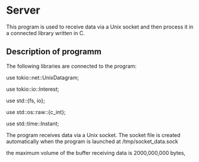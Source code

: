 # Server

This program is used to receive data via a Unix socket and then process it in a connected library written in C.

## Description of programm

The following libraries are connected to the program:

use tokio::net::UnixDatagram;

use tokio::io::Interest;

use std::{fs, io};

use std::os::raw::{c_int};

use std::time::Instant;

The program receives data via a Unix socket. The socket file is created automatically when the program is launched at /tmp/socket_data.sock

the maximum volume of the buffer receiving data is 2000,000,000 bytes,

